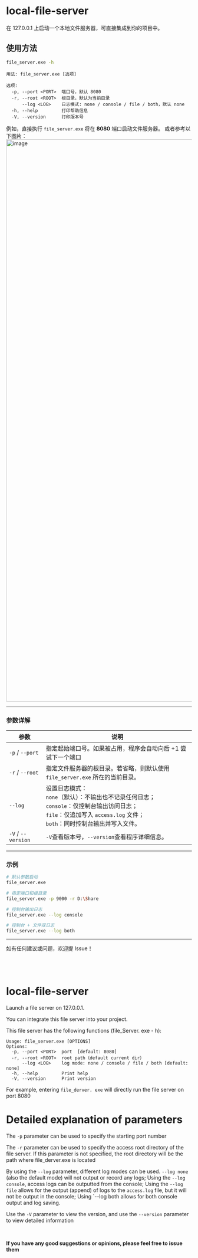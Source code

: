 # local-file-server  
在 127.0.0.1 上启动一个本地文件服务器，可直接集成到你的项目中。

## 使用方法  
```bash
file_server.exe -h
```

```
用法: file_server.exe [选项]

选项:
  -p, --port <PORT>  端口号，默认 8080
  -r, --root <ROOT>  根目录，默认为当前目录
      --log <LOG>    日志模式: none / console / file / both，默认 none
  -h, --help         打印帮助信息
  -V, --version      打印版本号
```

例如，直接执行 `file_server.exe` 将在 **8080** 端口启动文件服务器。
或者参考以下图片：
<img width="2560" height="1525" alt="image" src="https://github.com/user-attachments/assets/434cd949-3008-45bb-8841-ea91289deb40" />


---

### 参数详解

| 参数 | 说明 |
|------|------|
| `-p` / `--port` | 指定起始端口号。如果被占用，程序会自动向后 +1 尝试下一个端口 |
| `-r` / `--root` | 指定文件服务器的根目录。若省略，则默认使用 `file_server.exe` 所在的当前目录。 |
| `--log` | 设置日志模式：<br>`none`（默认）：不输出也不记录任何日志；<br>`console`：仅控制台输出访问日志；<br>`file`：仅追加写入 `access.log` 文件；<br>`both`：同时控制台输出并写入文件。 |
| `-V` / `--version` | `-V`查看版本号，`--version`查看程序详细信息。 |

---

### 示例

```bash
# 默认参数启动
file_server.exe

# 指定端口和根目录
file_server.exe -p 9000 -r D:\Share

# 控制台输出日志
file_server.exe --log console

# 控制台 + 文件双日志
file_server.exe --log both
```

---

如有任何建议或问题，欢迎提 Issue！
<br>
<br>
<br>
<br>

# local-file-server
Launch a file server on 127.0.0.1.

You can integrate this file server into your project.

This file server has the following functions (file_Server. exe - h):

```
Usage: file_server.exe [OPTIONS]
Options:
  -p, --port <PORT>  port  [default: 8080]
  -r, --root <ROOT>  root path（default current dir）
      --log <LOG>    log mode: none / console / file / both [default: none]
  -h, --help         Print help
  -V, --version      Print version
```

For example, entering `file_derver. exe` will directly run the file server on port 8080

# Detailed explanation of parameters

The `-p` parameter can be used to specify the starting port number

The `-r` parameter can be used to specify the access root directory of the file server. If this parameter is not specified, the root directory will be the path where file_derver.exe is located

By using the `--log` parameter, different log modes can be used. `--log none` (also the default mode) will not output or record any logs; Using the `--log console`, access logs can be outputted from the console; Using the `--log file` allows for the output (append) of logs to the `access.log` file, but it will not be output in the console; Using `--log both   allows for both console output and log saving.

Use the `-V` parameter to view the version, and use the `--version` parameter to view detailed information

<br>

**If you have any good suggestions or opinions, please feel free to issue them**
